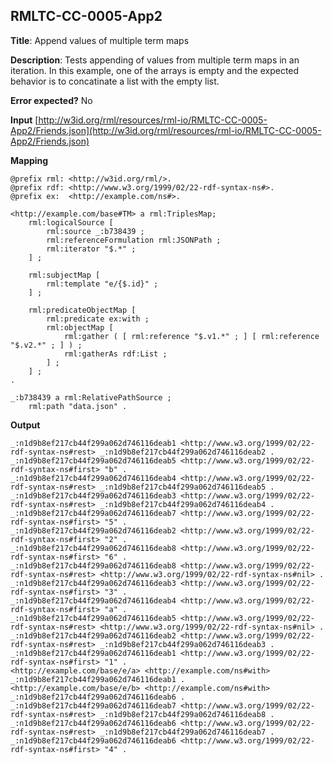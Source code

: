 ## RMLTC-CC-0005-App2

**Title**: Append values of multiple term maps

**Description**: Tests appending of values from multiple term maps in an iteration. In this example, one of the arrays is empty and the expected behavior is to concatinate a list with the empty list.

**Error expected?** No

**Input**
 [http://w3id.org/rml/resources/rml-io/RMLTC-CC-0005-App2/Friends.json](http://w3id.org/rml/resources/rml-io/RMLTC-CC-0005-App2/Friends.json)

**Mapping**
```
@prefix rml: <http://w3id.org/rml/>.
@prefix rdf: <http://www.w3.org/1999/02/22-rdf-syntax-ns#>.
@prefix ex:  <http://example.com/ns#>.

<http://example.com/base#TM> a rml:TriplesMap;
    rml:logicalSource [
        rml:source _:b738439 ;
        rml:referenceFormulation rml:JSONPath ;
        rml:iterator "$.*" ;
    ] ;

    rml:subjectMap [
        rml:template "e/{$.id}" ;
    ] ;

    rml:predicateObjectMap [
        rml:predicate ex:with ;
        rml:objectMap [
            rml:gather ( [ rml:reference "$.v1.*" ; ] [ rml:reference "$.v2.*" ; ] ) ;
            rml:gatherAs rdf:List ;
        ] ;
    ] ;
.

_:b738439 a rml:RelativePathSource ;
    rml:path "data.json" .
```

**Output**
```
_:n1d9b8ef217cb44f299a062d746116deab1 <http://www.w3.org/1999/02/22-rdf-syntax-ns#rest> _:n1d9b8ef217cb44f299a062d746116deab2 .
_:n1d9b8ef217cb44f299a062d746116deab5 <http://www.w3.org/1999/02/22-rdf-syntax-ns#first> "b" .
_:n1d9b8ef217cb44f299a062d746116deab4 <http://www.w3.org/1999/02/22-rdf-syntax-ns#rest> _:n1d9b8ef217cb44f299a062d746116deab5 .
_:n1d9b8ef217cb44f299a062d746116deab3 <http://www.w3.org/1999/02/22-rdf-syntax-ns#rest> _:n1d9b8ef217cb44f299a062d746116deab4 .
_:n1d9b8ef217cb44f299a062d746116deab7 <http://www.w3.org/1999/02/22-rdf-syntax-ns#first> "5" .
_:n1d9b8ef217cb44f299a062d746116deab2 <http://www.w3.org/1999/02/22-rdf-syntax-ns#first> "2" .
_:n1d9b8ef217cb44f299a062d746116deab8 <http://www.w3.org/1999/02/22-rdf-syntax-ns#first> "6" .
_:n1d9b8ef217cb44f299a062d746116deab8 <http://www.w3.org/1999/02/22-rdf-syntax-ns#rest> <http://www.w3.org/1999/02/22-rdf-syntax-ns#nil> .
_:n1d9b8ef217cb44f299a062d746116deab3 <http://www.w3.org/1999/02/22-rdf-syntax-ns#first> "3" .
_:n1d9b8ef217cb44f299a062d746116deab4 <http://www.w3.org/1999/02/22-rdf-syntax-ns#first> "a" .
_:n1d9b8ef217cb44f299a062d746116deab5 <http://www.w3.org/1999/02/22-rdf-syntax-ns#rest> <http://www.w3.org/1999/02/22-rdf-syntax-ns#nil> .
_:n1d9b8ef217cb44f299a062d746116deab2 <http://www.w3.org/1999/02/22-rdf-syntax-ns#rest> _:n1d9b8ef217cb44f299a062d746116deab3 .
_:n1d9b8ef217cb44f299a062d746116deab1 <http://www.w3.org/1999/02/22-rdf-syntax-ns#first> "1" .
<http://example.com/base/e/a> <http://example.com/ns#with> _:n1d9b8ef217cb44f299a062d746116deab1 .
<http://example.com/base/e/b> <http://example.com/ns#with> _:n1d9b8ef217cb44f299a062d746116deab6 .
_:n1d9b8ef217cb44f299a062d746116deab7 <http://www.w3.org/1999/02/22-rdf-syntax-ns#rest> _:n1d9b8ef217cb44f299a062d746116deab8 .
_:n1d9b8ef217cb44f299a062d746116deab6 <http://www.w3.org/1999/02/22-rdf-syntax-ns#rest> _:n1d9b8ef217cb44f299a062d746116deab7 .
_:n1d9b8ef217cb44f299a062d746116deab6 <http://www.w3.org/1999/02/22-rdf-syntax-ns#first> "4" .
```

